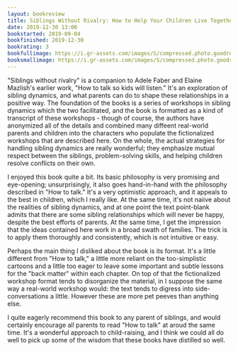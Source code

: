 ```yaml
---
layout: bookreview
title: Siblings Without Rivalry: How to Help Your Children Live Together So You Can Live Too
date: 2019-12-30 13:00
bookstarted: 2019-09-04
bookfinished: 2019-12-30
bookrating: 3
bookfullimage: https://i.gr-assets.com/images/S/compressed.photo.goodreads.com/books/1340738863l/12816644._SX98_.jpg
booksmallimage: https://i.gr-assets.com/images/S/compressed.photo.goodreads.com/books/1340738863l/12816644._SY75_.jpg
---
```


"Siblings without rivalry" is a companion to Adele Faber and Elaine Mazlish's earlier work, "How to talk so kids will listen." It's an exploration of sibling dynamics, and what parents can do to shape these relationships in a positive way. The foundation of the books is a series of workshops in sibling dynamics which the two facilitated, and the book is formatted as a kind of transcript of these workshops - though of course, the authors have anonymized all of the details and combined many diffeent real-world parents and children into the characters who populate the fictionalized workshops that are described here. On the whole, the actual strategies for handling sibling dynamics are really wonderful; they emphasize mutual respect between the siblings, problem-solving skills, and helping children resolve conflicts on their own.



I enjoyed this book quite a bit. Its basic philosophy is very promising and eye-opening; unsurprisingly, it also goes hand-in-hand with the philosophy described in "How to talk." It's a very optimistic approach, and it appeals to the best in children, which I really like. At the same time, it's not naiive about the realities of sibling dynamics, and at one point the text point-blank admits that there are some sibling relationships which will never be happy, despite the best efforts of parents. At the same time, I get the impression that the ideas contained here work in a broad swath of families. The trick is to apply them thoroughly and consistently, which is not intuitive or easy.



Perhaps the main thing I disliked about the book is its format. It's a little different from "How to talk," a little more reliant on the too-simplistic cartoons and a little too eager to leave some important and subtle lessons for the "back matter" within each chapter. On top of that the fictionalized workshop format tends to disorganize the material, in I suppose the same way a real-world workshop would: the text tends to digress into side-conversations a little. However these are more pet peeves than anything else.



I quite eagerly recommend this book to any parent of siblings, and would certainly encourage all parents to read "How to talk" at aroud the same time. It's a wonderful approach to child-raising, and I think we could all do well to pick up some of the wisdom that these books have distilled so well.